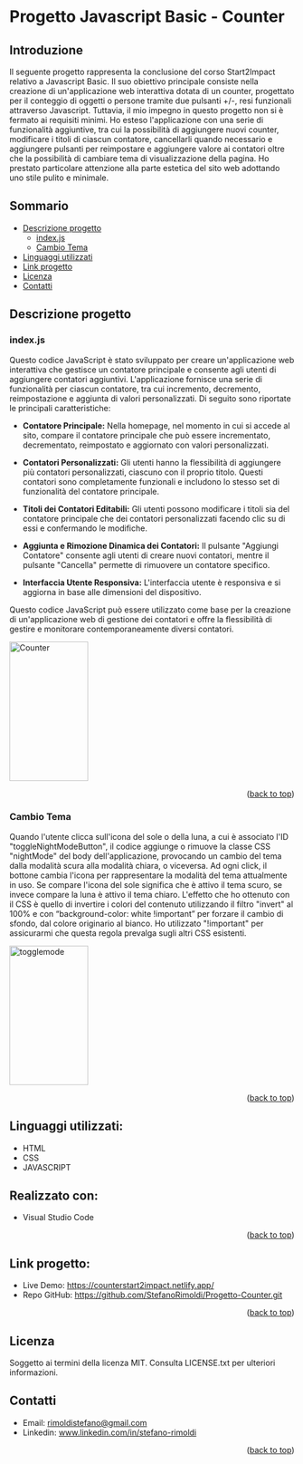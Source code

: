 # Progetto Javascript Basic - Counter
<a name="readme-top"></a>
## Introduzione
Il seguente progetto rappresenta la conclusione del corso Start2Impact relativo a Javascript Basic. Il suo obiettivo principale consiste nella creazione di un'applicazione web interattiva dotata di un counter, progettato per il conteggio di oggetti o persone tramite due pulsanti +/-, resi funzionali attraverso Javascript. 
Tuttavia, il mio impegno in questo progetto non si è fermato ai requisiti minimi. Ho esteso l'applicazione con una serie di funzionalità aggiuntive, tra cui la possibilità di aggiungere nuovi counter, modificare i titoli di ciascun contatore, cancellarli quando necessario e aggiungere pulsanti per reimpostare e aggiungere valore ai contatori oltre che la possibilità di cambiare tema di visualizzazione della pagina. Ho prestato particolare attenzione alla parte estetica del sito web adottando uno stile pulito e minimale.

## Sommario

- [Descrizione progetto](#descrizione-progetto)
  - [index.js](#indexjs)
  - [Cambio Tema](#cambio-tema)
- [Linguaggi utilizzati](#linguaggi-utilizzati)
- [Link progetto](#link-progetto)
- [Licenza](#licenza)
- [Contatti](#contatti)

## Descrizione progetto
### index.js

Questo codice JavaScript è stato sviluppato per creare un'applicazione web interattiva che gestisce un contatore principale e consente agli utenti di aggiungere contatori aggiuntivi. L'applicazione fornisce una serie di funzionalità per ciascun contatore, tra cui incremento, decremento, reimpostazione e aggiunta di valori personalizzati. Di seguito sono riportate le principali caratteristiche:

- **Contatore Principale:** Nella homepage, nel momento in cui si accede al sito, compare il contatore principale che può essere incrementato, decrementato, reimpostato e aggiornato con valori personalizzati.

- **Contatori Personalizzati:** Gli utenti hanno la flessibilità di aggiungere più contatori personalizzati, ciascuno con il proprio titolo. Questi contatori sono completamente funzionali e includono lo stesso set di funzionalità del contatore principale.

- **Titoli dei Contatori Editabili:** Gli utenti possono modificare i titoli sia del contatore principale che dei contatori personalizzati facendo clic su di essi e confermando le modifiche.

- **Aggiunta e Rimozione Dinamica dei Contatori:** Il pulsante "Aggiungi Contatore" consente agli utenti di creare nuovi contatori, mentre il pulsante "Cancella" permette di rimuovere un contatore specifico.

- **Interfaccia Utente Responsiva:** L'interfaccia utente è responsiva e si aggiorna in base alle dimensioni del dispositivo.

Questo codice JavaScript può essere utilizzato come base per la creazione di un'applicazione web di gestione dei contatori e offre la flessibilità di gestire e monitorare contemporaneamente diversi contatori.

<a href="https://ibb.co/K5Cx2G5"><img src="https://i.ibb.co/NFw293F/Counter.gif" alt="Counter" border="0" width="139px" height="246px"></a>
<p align="right">(<a href="#readme-top">back to top</a>)</p>

### Cambio Tema

Quando l'utente clicca sull'icona del sole o della luna, a cui è associato l'ID "toggleNightModeButton", il codice aggiunge o rimuove la classe CSS "nightMode" del body dell'applicazione, provocando un cambio del tema dalla modalità scura alla modalità chiara, o viceversa.
Ad ogni click, il bottone cambia l'icona per rappresentare la modalità del tema attualmente in uso. Se compare l'icona del sole significa che è attivo il tema scuro, se invece compare la luna è attivo il tema chiaro.
L'effetto che ho ottenuto con il CSS è quello di invertire i colori del contenuto utilizzando il filtro "invert" al 100% e con “background-color: white !important” per forzare il cambio di sfondo, dal colore originario al bianco. 
Ho utilizzato "!important" per assicurarmi che questa regola prevalga sugli altri CSS esistenti. 

<a href="https://ibb.co/7v1ZpWf"><img src="https://i.ibb.co/JnsGp71/togglemode.gif" alt="togglemode" border="0" width="139px" height="246px"></a>
<p align="right">(<a href="#readme-top">back to top</a>)</p>


## Linguaggi utilizzati:
- HTML
- CSS
- JAVASCRIPT

## Realizzato con:
- Visual Studio Code
<p align="right">(<a href="#readme-top">back to top</a>)</p>

## Link progetto:
- Live Demo: https://counterstart2impact.netlify.app/
- Repo GitHub: https://github.com/StefanoRimoldi/Progetto-Counter.git
<p align="right">(<a href="#readme-top">back to top</a>)</p>

## Licenza
Soggetto ai termini della licenza MIT. Consulta LICENSE.txt per ulteriori informazioni.

## Contatti
- Email: rimoldistefano@gmail.com
- Linkedin: www.linkedin.com/in/stefano-rimoldi

<p align="right">(<a href="#readme-top">back to top</a>)</p>
